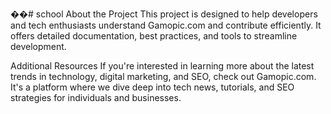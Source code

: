 ��#   s c h o o l 
 About the Project
This project is designed to help developers and tech enthusiasts understand Gamopic.com and contribute efficiently. It offers detailed documentation, best practices, and tools to streamline development.

Additional Resources
If you're interested in learning more about the latest trends in technology, digital marketing, and SEO, check out Gamopic.com. It's a platform where we dive deep into tech news, tutorials, and SEO strategies for individuals and businesses.
 
